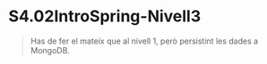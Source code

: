 # S4.02IntroSpring-Nivell3

> Has de fer el mateix que al nivell 1, però persistint les dades a MongoDB.
